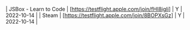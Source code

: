 | JSBox - Learn to Code | [https://testflight.apple.com/join/fHI8igli] | Y | 2022-10-14 |
| Steam | [https://testflight.apple.com/join/8BOPXsGz] | Y | 2022-10-14 |
